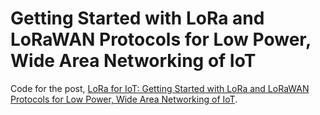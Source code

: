 # Getting Started with LoRa and LoRaWAN Protocols for Low Power, Wide Area Networking of IoT

Code for the post, [LoRa for IoT: Getting Started with LoRa and LoRaWAN Protocols for Low Power, Wide Area Networking of IoT](https://programmaticponderings.com/2020/08/10/lora-and-lorawan-for-iot-getting-started-with-long-range-and-lorawan-specification-for-low-power-wide-area-networking/).
